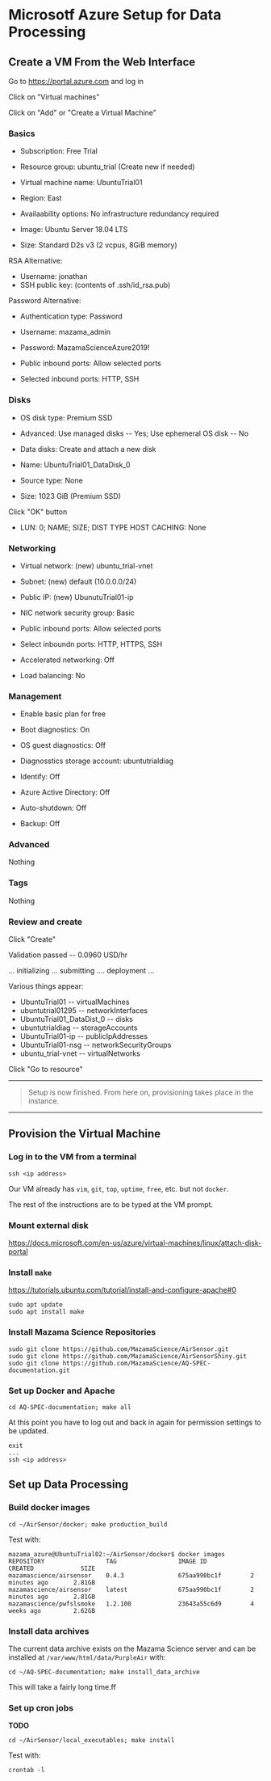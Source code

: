 # Microsotf Azure Setup for Data Processing

## Create a VM From the Web Interface

Go to https://portal.azure.com and log in

Click on "Virtual machines"

Click on "Add" or "Create a Virtual Machine"

### Basics

* Subscription: Free Trial
* Resource group: ubuntu_trial (Create new if needed)

* Virtual machine name: UbuntuTrial01
* Region: East <required to get the Free Trial>
* Availaability options: No infrastructure redundancy required
* Image: Ubuntu Server 18.04 LTS
* Size: Standard D2s v3 (2 vcpus, 8GiB memory)

RSA Alternative:

* Username: jonathan
* SSH public key: (contents of .ssh/id_rsa.pub) 

Password Alternative:

* Authentication type: Password
* Username: mazama_admin
* Password: MazamaScienceAzure2019!

* Public inbound ports: Allow selected ports
* Selected inbound ports: HTTP, SSH

### Disks

* OS disk type: Premium SSD
* Advanced: Use managed disks -- Yes; Use ephemeral OS disk -- No
* Data disks: Create and attach a new disk

* Name: UbuntuTrial01_DataDisk_0
* Source type: None
* Size: 1023 GiB (Premium SSD)

Click "OK" button

* LUN: 0; NAME; SIZE; DIST TYPE HOST CACHING: None

### Networking

* Virtual network: (new) ubuntu_trial-vnet
* Subnet: (new) default (10.0.0.0/24)
* Public IP: (new) UbunutuTrial01-ip
* NIC network security group: Basic
* Public inbound ports: Allow selected ports
* Select inboundn ports: HTTP, HTTPS, SSH

* Accelerated networking: Off
* Load balancing: No

### Management

* Enable basic plan for free

* Boot diagnostics: On
* OS guest diagnostics: Off
* Diagnosstics storage account: ubuntutrialdiag
* Identify: Off
* Azure Active Directory: Off
* Auto-shutdown: Off
* Backup: Off

### Advanced

Nothing

### Tags

Nothing

### Review and create

Click "Create"

Validation passed -- 0.0960 USD/hr

... initializing ... submitting .... deployment ...

Various things appear:

* UbuntuTrial01 -- virtualMachines
* ubuntutrial01295 -- networkInterfaces
* UbuntuTrial01_DataDist_0 -- disks
* ubuntutrialdiag -- storageAccounts
* UbuntuTrial01-ip -- publicIpAddresses
* UbuntuTrial01-nsg -- networkSecurityGroups
* ubuntu_trial-vnet -- virtualNetworks

Click "Go to resource"

----

> Setup is now finished. From here on, provisioning takes place in the instance.

----

## Provision the Virtual Machine

### Log in to the VM from a terminal

```
ssh <ip address>
```

Our VM already has `vim`, `git`, `top`, `uptime`, `free`, etc. but not `docker`.

The rest of the instructions are to be typed at the VM prompt.

### Mount external disk

https://docs.microsoft.com/en-us/azure/virtual-machines/linux/attach-disk-portal

### Install `make`

https://tutorials.ubuntu.com/tutorial/install-and-configure-apache#0

```
sudo apt update
sudo apt install make 
```

### Install Mazama Science Repositories

```
sudo git clone https://github.com/MazamaScience/AirSensor.git
sudo git clone https://github.com/MazamaScience/AirSensorShiny.git
sudo git clone https://github.com/MazamaScience/AQ-SPEC-documentation.git
```

### Set up Docker and Apache

```
cd AQ-SPEC-documentation; make all
```

At this point you have to log out and back in again for permission settings to
be updated.

```
exit
...
ssh <ip address>
```

## Set up Data Processing

### Build docker images

```
cd ~/AirSensor/docker; make production_build
```

Test with:

```
mazama_azure@UbuntuTrial02:~/AirSensor/docker$ docker images
REPOSITORY                 TAG                 IMAGE ID            CREATED             SIZE
mazamascience/airsensor    0.4.3               675aa990bc1f        2 minutes ago       2.81GB
mazamascience/airsensor    latest              675aa990bc1f        2 minutes ago       2.81GB
mazamascience/pwfslsmoke   1.2.100             23643a55c6d9        4 weeks ago         2.62GB
```

### Install data archives

The current data archive exists on the Mazama Science server and can be
installed at `/var/www/html/data/PurpleAir` with:

```
cd ~/AQ-SPEC-documentation; make install_data_archive
```

This will take a fairly long time.ff

### Set up cron jobs

**TODO**

```
cd ~/AirSensor/local_executables; make install
```

Test with:

```
crontab -l
```




